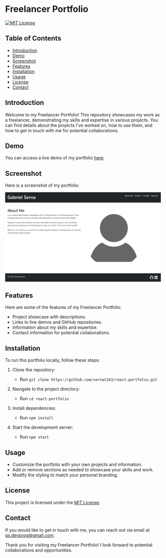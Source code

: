 # Freelancer Portfolio

[![MIT License](https://img.shields.io/badge/License-MIT-blue.svg)](https://opensource.org/licenses/MIT)

## Table of Contents

- [Introduction](#introduction)
- [Demo](#demo)
- [Screenshot](#screenshot)
- [Features](#features)
- [Installation](#installation)
- [Usage](#usage)
- [License](#license)
- [Contact](#contact)

## Introduction

Welcome to my Freelancer Portfolio! This repository showcases my work as a freelancer, demonstrating my skills and expertise in various projects. You can find details about the projects I've worked on, how to use them, and how to get in touch with me for potential collaborations.

## Demo

You can access a live demo of my portfolio [here](https://bespoke-kangaroo-d84bc1.netlify.app/).

## Screenshot

Here is a screenshot of my portfolio:

![Portfolio Screenshot](./public/screenshot.png)

## Features

Here are some of the features of my Freelancer Portfolio:

- Project showcase with descriptions.
- Links to live demos and GitHub repositories.
- Information about my skills and expertise.
- Contact information for potential collaborations.

## Installation

To run this portfolio locally, follow these steps:

1. Clone the repository:

   - Run `git clone https://github.com/sernat243/react-portfolio.git`

2. Navigate to the project directory:

   - Run `cd react-portfolio`

3. Install dependencies:

   - Run `npm install`

4. Start the development server:

   - Run `npm start`

## Usage

- Customize the portfolio with your own projects and information.
- Add or remove sections as needed to showcase your skills and work.
- Modify the styling to match your personal branding.

## License

This project is licensed under the [MIT License](https://opensource.org/licenses/MIT).

## Contact

If you would like to get in touch with me, you can reach out via email at gs.devprog@gmail.com.

Thank you for visiting my Freelancer Portfolio! I look forward to potential collaborations and opportunities.
